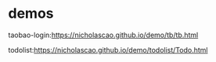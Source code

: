# demos

taobao-login:https://nicholascao.github.io/demo/tb/tb.html

todolist:https://nicholascao.github.io/demo/todolist/Todo.html

